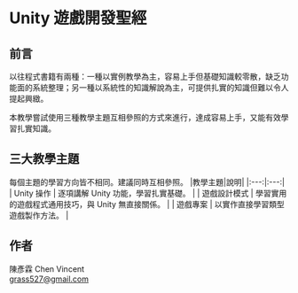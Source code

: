 # Unity 遊戲開發聖經

## 前言
以往程式書籍有兩種：一種以實例教學為主，容易上手但基礎知識較零散，缺乏功能面的系統整理；另一種以系統性的知識解說為主，可提供扎實的知識但難以令人提起興緻。

本教學嘗試使用三種教學主題互相參照的方式來進行，達成容易上手，又能有效學習扎實知識。

## 三大教學主題
每個主題的學習方向皆不相同。建議同時互相參照。
|教學主題|說明|
|:---:|:---:|
| Unity 操作 | 逐項講解 Unity 功能，學習扎實基礎。 |
| 遊戲設計模式 | 學習實用的遊戲程式通用技巧，與 Unity 無直接關係。 |
| 遊戲專案 | 以實作直接學習類型遊戲製作方法。 |


## 作者

陳彥霖 Chen Vincent<br/>
grass527@gmail.com